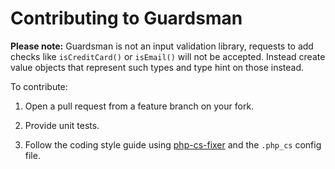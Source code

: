 # Contributing to Guardsman

**Please note:** Guardsman is not an input validation library, requests to add
checks like `isCreditCard()` or `isEmail()` will not be accepted. Instead create
value objects that represent such types and type hint on those instead.

To contribute:

1. Open a pull request from a feature branch on your fork.

1. Provide unit tests.

1. Follow the coding style guide using [php-cs-fixer](http://cs.sensiolabs.org) and the `.php_cs` config file.
